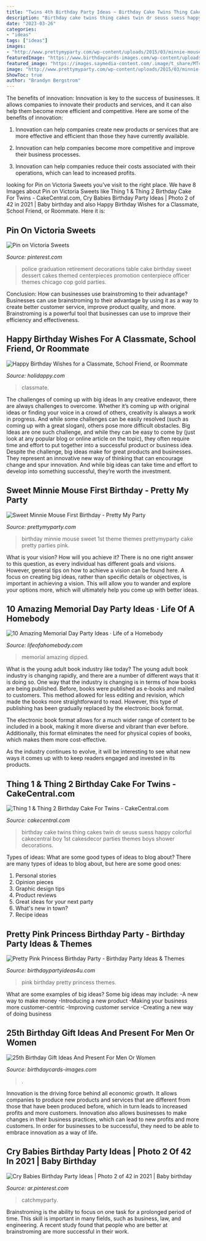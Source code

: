 ```yaml
---
title: "Twins 4th Birthday Party Ideas ~ Birthday Cake Twins Thing Cakes Twin Dr Seuss Suess Happy Colorful Cakecentral Boy 1st Cakesdecor Parties Themes Boys Shower Decorations"
description: "Birthday cake twins thing cakes twin dr seuss suess happy colorful cakecentral boy 1st cakesdecor parties themes boys shower decorations"
date: "2023-03-26"
categories:
- "ideas"
tags: ["ideas"]
images:
- "http://www.prettymyparty.com/wp-content/uploads/2015/03/minnie-mouse-first-birthday-ideas.jpg"
featuredImage: "https://www.birthdaycards-images.com/wp-content/uploads/2020/10/Gift-ideas-on-25th-Birthday.jpg"
featured_image: "https://images.saymedia-content.com/.image/t_share/MTc0NDEzMzY3ODAzNjUxNzE4/happy-birthday-wishes-for-classmate-friend.png"
image: "http://www.prettymyparty.com/wp-content/uploads/2015/03/minnie-mouse-first-birthday-ideas.jpg"
ShowToc: true
author: "Brandyn Bergstrom"
---
```



The benefits of innovation:
Innovation is key to the success of businesses. It allows companies to innovate their products and services, and it can also help them become more efficient and competitive. Here are some of the benefits of innovation:
1. Innovation can help companies create new products or services that are more effective and efficient than those they have currently available.

2. Innovation can help companies become more competitive and improve their business processes.

3. Innovation can help companies reduce their costs associated with their operations, which can lead to increased profits.

	

		
looking for Pin on Victoria Sweets you've visit to the right place. We have 8 Images about Pin on Victoria Sweets like Thing 1 &amp; Thing 2 Birthday Cake For Twins - CakeCentral.com, Cry Babies Birthday Party Ideas | Photo 2 of 42 in 2021 | Baby birthday and also Happy Birthday Wishes for a Classmate, School Friend, or Roommate. Here it is:
		
    
## Pin On Victoria Sweets

<img loading=lazy src="https://i.pinimg.com/736x/46/76/73/467673ba58cb8612d431b8f253b0d1ff.jpg" onerror="this.onerror=null;this.src='https://tse4.mm.bing.net/th?id=OIP.zzlFLTaiV9HqKF65_ZZ47QHaJ3&amp;pid=15.1';" alt="Pin on Victoria Sweets">

_Source: pinterest.com_

>police graduation retirement decorations table cake birthday sweet dessert cakes themed centerpieces promotion centerpiece officer themes chicago cop gold parties. 

	

Conclusion: How can businesses use brainstroming to their advantage?
Businesses can use brainstroming to their advantage by using it as a way to create better customer service, improve product quality, and more. Brainstroming is a powerful tool that businesses can use to improve their efficiency and effectiveness.

    
## Happy Birthday Wishes For A Classmate, School Friend, Or Roommate

<img loading=lazy src="https://images.saymedia-content.com/.image/t_share/MTc0NDEzMzY3ODAzNjUxNzE4/happy-birthday-wishes-for-classmate-friend.png" onerror="this.onerror=null;this.src='https://tse3.mm.bing.net/th?id=OIP.Gz8gAw76rF6_w1jnQCQ4NwHaLJ&amp;pid=15.1';" alt="Happy Birthday Wishes for a Classmate, School Friend, or Roommate">

_Source: holidappy.com_

>classmate. 

	

The challenges of coming up with big ideas
In any creative endeavor, there are always challenges to overcome. Whether it’s coming up with original ideas or finding your voice in a crowd of others, creativity is always a work in progress. And while some challenges can be easily resolved (such as coming up with a great slogan), others pose more difficult obstacles. Big Ideas are one such challenge, and while they can be easy to come by (just look at any popular blog or online article on the topic), they often require time and effort to put together into a successful product or business idea.
Despite the challenge, big ideas make for great products and businesses. They represent an innovative new way of thinking that can encourage change and spur innovation. And while big ideas can take time and effort to develop into something successful, they’re worth the investment.

    
## Sweet Minnie Mouse First Birthday - Pretty My Party

<img loading=lazy src="http://www.prettymyparty.com/wp-content/uploads/2015/03/minnie-mouse-first-birthday-ideas.jpg" onerror="this.onerror=null;this.src='https://tse2.mm.bing.net/th?id=OIP.26_fk2zHF8KfJsgeCNcOxgHaKl&amp;pid=15.1';" alt="Sweet Minnie Mouse First Birthday - Pretty My Party">

_Source: prettymyparty.com_

>birthday minnie mouse sweet 1st theme themes prettymyparty cake pretty parties pink. 

	

What is your vision? How will you achieve it?
There is no one right answer to this question, as every individual has different goals and visions. However, general tips on how to achieve a vision can be found here. A focus on creating big ideas, rather than specific details or objectives, is important in achieving a vision. This will allow you to wander and explore your options more, which will ultimately help you come up with better ideas.

    
## 10 Amazing Memorial Day Party Ideas · Life Of A Homebody

<img loading=lazy src="http://lifeofahomebody.com/wp-content/uploads/2017/04/18.jpg" onerror="this.onerror=null;this.src='https://tse3.mm.bing.net/th?id=OIP.OiOiBx_hfI6QCC3OpYKuRQHaLH&amp;pid=15.1';" alt="10 Amazing Memorial Day Party Ideas · Life of a Homebody">

_Source: lifeofahomebody.com_

>memorial amazing dipped. 

	

What is the young adult book industry like today?
The young adult book industry is changing rapidly, and there are a number of different ways that it is doing so. One way that the industry is changing is in terms of how books are being published. 
Before, books were published as e-books and mailed to customers. This method allowed for less editing and revision, which made the books more straightforward to read. However, this type of publishing has been gradually replaced by the electronic book format. 

The electronic book format allows for a much wider range of content to be included in a book, making it more diverse and vibrant than ever before. Additionally, this format eliminates the need for physical copies of books, which makes them more cost-effective. 

As the industry continues to evolve, it will be interesting to see what new ways it comes up with to keep readers engaged and invested in its products.

    
## Thing 1 &amp; Thing 2 Birthday Cake For Twins - CakeCentral.com

<img loading=lazy src="https://cdn001.cakecentral.com/gallery/2015/03/900_869020R30K_thing-1-amp-thing-2-birthday-cake-for-twins.jpg" onerror="this.onerror=null;this.src='https://tse4.mm.bing.net/th?id=OIP.tCdmHFf520Nnoj3vlEasvwHaMI&amp;pid=15.1';" alt="Thing 1 &amp; Thing 2 Birthday Cake For Twins - CakeCentral.com">

_Source: cakecentral.com_

>birthday cake twins thing cakes twin dr seuss suess happy colorful cakecentral boy 1st cakesdecor parties themes boys shower decorations. 

	

Types of ideas: What are some good types of ideas to blog about?
There are many types of ideas to blog about, but here are some good ones:
1. Personal stories 
2. Opinion pieces 
3. Graphic design tips 
4. Product reviews 
5. Great ideas for your next party 
6. What's new in town? 
7. Recipe ideas 

    
## Pretty Pink Princess Birthday Party - Birthday Party Ideas &amp; Themes

<img loading=lazy src="http://www.birthdaypartyideas4u.com/wp-content/uploads/2016/08/pretty-pink-princess-birthday-party-tablescape.jpg" onerror="this.onerror=null;this.src='https://tse4.mm.bing.net/th?id=OIP.juMfU1_l2OsyuR2PPf2flwHaNd&amp;pid=15.1';" alt="Pretty Pink Princess Birthday Party - Birthday Party Ideas &amp; Themes">

_Source: birthdaypartyideas4u.com_

>pink birthday pretty princess themes. 

	

What are some examples of big ideas?
Some big ideas may include: 
-A new way to make money 
-Introducing a new product 
-Making your business more customer-centric 
-Improving customer service 
-Creating a new way of doing business

    
## 25th Birthday Gift Ideas And Present For Men Or Women

<img loading=lazy src="https://www.birthdaycards-images.com/wp-content/uploads/2020/10/Gift-ideas-on-25th-Birthday.jpg" onerror="this.onerror=null;this.src='https://tse2.mm.bing.net/th?id=OIP.8Bpn3ZttqiFADQVvWraA6AHaJ4&amp;pid=15.1';" alt="25th Birthday Gift Ideas And Present For Men Or Women">

_Source: birthdaycards-images.com_

>. 

	

Innovation is the driving force behind all economic growth. It allows companies to produce new products and services that are different from those that have been produced before, which in turn leads to increased profits and more customers. Innovation also allows businesses to make changes in their business practices, which can lead to new profits and more customers. In order for businesses to be successful, they need to be able to embrace innovation as a way of life.

    
## Cry Babies Birthday Party Ideas | Photo 2 Of 42 In 2021 | Baby Birthday

<img loading=lazy src="https://i.pinimg.com/736x/87/b8/3c/87b83cbbaae995eeb2d2d8816434fe72.jpg" onerror="this.onerror=null;this.src='https://tse3.mm.bing.net/th?id=OIP.KhZzyc2gKiZ93UcTgu8EIwHaOo&amp;pid=15.1';" alt="Cry Babies Birthday Party Ideas | Photo 2 of 42 in 2021 | Baby birthday">

_Source: ar.pinterest.com_

>catchmyparty. 

	

Brainstroming is the ability to focus on one task for a prolonged period of time. This skill is important in many fields, such as business, law, and engineering. A recent study found that people who are better at brainstroming are more successful in their work.

